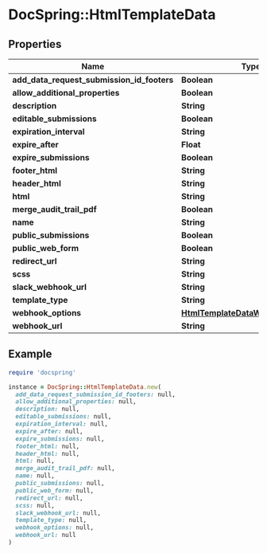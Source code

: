 # DocSpring::HtmlTemplateData

## Properties

| Name | Type | Description | Notes |
| ---- | ---- | ----------- | ----- |
| **add_data_request_submission_id_footers** | **Boolean** |  | [optional] |
| **allow_additional_properties** | **Boolean** |  | [optional] |
| **description** | **String** |  | [optional] |
| **editable_submissions** | **Boolean** |  | [optional] |
| **expiration_interval** | **String** |  | [optional] |
| **expire_after** | **Float** |  | [optional] |
| **expire_submissions** | **Boolean** |  | [optional] |
| **footer_html** | **String** |  | [optional] |
| **header_html** | **String** |  | [optional] |
| **html** | **String** |  | [optional] |
| **merge_audit_trail_pdf** | **Boolean** |  | [optional] |
| **name** | **String** |  |  |
| **public_submissions** | **Boolean** |  | [optional] |
| **public_web_form** | **Boolean** |  | [optional] |
| **redirect_url** | **String** |  | [optional] |
| **scss** | **String** |  | [optional] |
| **slack_webhook_url** | **String** |  | [optional] |
| **template_type** | **String** |  | [optional] |
| **webhook_options** | [**HtmlTemplateDataWebhookOptions**](HtmlTemplateDataWebhookOptions.md) |  | [optional] |
| **webhook_url** | **String** |  | [optional] |

## Example

```ruby
require 'docspring'

instance = DocSpring::HtmlTemplateData.new(
  add_data_request_submission_id_footers: null,
  allow_additional_properties: null,
  description: null,
  editable_submissions: null,
  expiration_interval: null,
  expire_after: null,
  expire_submissions: null,
  footer_html: null,
  header_html: null,
  html: null,
  merge_audit_trail_pdf: null,
  name: null,
  public_submissions: null,
  public_web_form: null,
  redirect_url: null,
  scss: null,
  slack_webhook_url: null,
  template_type: null,
  webhook_options: null,
  webhook_url: null
)
```


